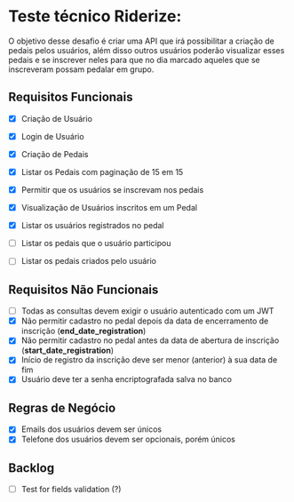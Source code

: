 # Teste técnico Riderize:
O objetivo desse desafio é criar uma API que irá possibilitar a criação de pedais pelos usuários, além disso outros usuários poderão visualizar esses pedais e se inscrever neles para que no dia marcado aqueles que se inscreveram possam pedalar em grupo.

## Requisitos Funcionais
- [x] Criação de Usuário
- [x] Login de Usuário

- [x] Criação de Pedais
- [x] Listar os Pedais com paginação de 15 em 15

- [x] Permitir que os usuários se inscrevam nos pedais
- [x] Visualização de Usuários inscritos em um Pedal
- [x] Listar os usuários registrados no pedal
- [ ] Listar os pedais que o usuário participou
- [ ] Listar os pedais criados pelo usuário

## Requisitos Não Funcionais
- [ ] Todas as consultas devem exigir o usuário autenticado com um JWT
- [x] Não permitir cadastro no pedal depois da data de encerramento de inscrição (**end_date_registration**)
- [x] Não permitir cadastro no pedal antes da data de abertura de inscrição (**start_date_registration**)
- [x] Início de registro da inscrição deve ser menor (anterior) à sua data de fim
- [x] Usuário deve ter a senha encriptografada salva no banco

## Regras de Negócio
- [x] Emails dos usuários devem ser únicos
- [x] Telefone dos usuários devem ser opcionais, porém únicos

## Backlog
- [ ] Test for fields validation (?)
